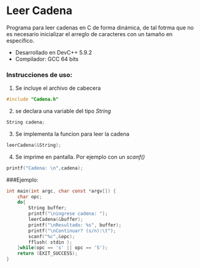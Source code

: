 Leer Cadena
====================
Programa para leer cadenas en C de forma dinámica, de tal fotrma que no es necesario inicializar el arreglo de caracteres con un tamaño en específico.

 - Desarrollado en DevC++ 5.9.2
 - Compilador: GCC 64 bits


### Instrucciones de uso:

1. Se incluye el archivo de cabecera
~~~c
#include "Cadena.h"
~~~
2. se declara una variable del tipo *String*
~~~c
String cadena;
~~~
3. Se implementa la funcion para leer la cadena
~~~c
leerCadena(&String);
~~~
4. Se imprime en pantalla. Por ejemplo con un *scanf()*
~~~c
printf("Cadena: \n",cadena);
~~~
###Ejemplo:
~~~c
int main(int argc, char const *argv[]) {
    char opc;
    do{
        String buffer;
        printf("\ningrese cadena: ");
        leerCadena(&buffer);
        printf("\nResultado: %s", buffer);
        printf("\nContinuar? (s/n):\t");
        scanf("%c",&opc);
        fflush( stdin );
    }while(opc == 's' || opc == 'S');
    return (EXIT_SUCCESS);
}
~~~
